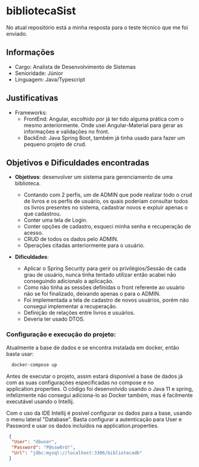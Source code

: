 # bibliotecaSist

No atual repositório está a minha resposta para o teste técnico que me foi enviado. 

## Informações
- Cargo: Analista de Desenvolvimento de Sistemas 
- Senioridade: Júnior
- Linguagem: Java/Typescript 

## Justificativas

- Frameworks: 
  - FrontEnd: Angular, escolhido por já ter tido alguma prática com o mesmo anteriormente. Onde usei Angular-Material para 
  gerar  as informações e validações no front. 
  - BackEnd: Java Spring Boot, também já tinha usado para fazer um pequeno projeto de crud. 
  
## Objetivos e Dificuldades encontradas  
- **Objetivos**: desenvolver um sistema para gerenciamento de uma biblioteca.
  - Contando com 2 perfis, um de ADMIN que pode realizar  todo o crud de livros e os perfis de usuário, os quais poderiam consultar 
    todos os livros presentes  no sistema, cadastrar novos e expluir apenas o que cadastrou. 
  - Conter uma tela de Login. 
  - Conter opções de cadastro, esqueci minha senha e recuperação de acesso. 
  - CRUD de todos os  dados pelo  ADMIN.
  - Operações citadas anteriormente para o usuário. 

- **Dificuldades**: 
  - Aplicar o Spring Security para gerir os privilégios/Sessão de cada grau de usuário, nunca tinha tentado utilizar então acabei 
  não conseguindo adicionalo a aplicação.
  - Como não tinha as sessões definidas o front referente ao usuário não se foi finalizado, deixando apenas o para o ADMIN.
  - Foi implementada a tela de cadastro de novos usuários, porém não consegui implementar a recuperação.
  - Definição de relações entre livros e usuários. 
  - Deveria ter usado DTOS.
  
### Configuração e execução do projeto: 

Atualmente a base de dados e se encontra instalada em docker, então basta usar:  
  ```sh
    docker-compose up 
  ```
Antes de executar o projeto, assim estará disponível a base de dados já com as suas configurações especificadas no compose e no application.properties. 
O código foi desenvolvido usando o Java 11 e spring, infelizmente não consegui adiciona-lo ao Docker também, mas é facilmente  executável usando o Intellij. 

Com o uso da IDE Intellij é posível configurar os dados para a base, usando o menu lateral "Database".
Basta configurar a autenticação para  User e Password e usar os dados incluídos na application.properties. 
```json
 {
  "User": "dbuser",
  "Password": "P@ssw0rd!",
  "Url": "jdbc:mysql://localhost:3306/bibliotecadb"
 }
```

